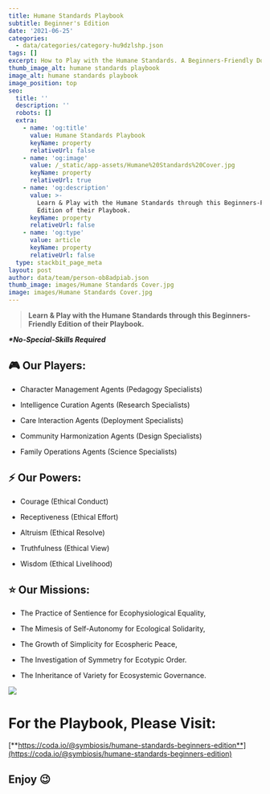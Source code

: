 ```yaml
---
title: Humane Standards Playbook
subtitle: Beginner's Edition
date: '2021-06-25'
categories:
  - data/categories/category-hu9dzlshp.json
tags: []
excerpt: How to Play with the Humane Standards. A Beginners-Friendly Documentation.
thumb_image_alt: humane standards playbook
image_alt: humane standards playbook
image_position: top
seo:
  title: ''
  description: ''
  robots: []
  extra:
    - name: 'og:title'
      value: Humane Standards Playbook
      keyName: property
      relativeUrl: false
    - name: 'og:image'
      value: /_static/app-assets/Humane%20Standards%20Cover.jpg
      keyName: property
      relativeUrl: true
    - name: 'og:description'
      value: >-
        Learn & Play with the Humane Standards through this Beginners-Friendly
        Edition of their Playbook.
      keyName: property
      relativeUrl: false
    - name: 'og:type'
      value: article
      keyName: property
      relativeUrl: false
  type: stackbit_page_meta
layout: post
author: data/team/person-ob8adpiab.json
thumb_image: images/Humane Standards Cover.jpg
image: images/Humane Standards Cover.jpg
---
```

> **Learn & Play with the Humane Standards through this Beginners-Friendly Edition of their Playbook.**

***\*No-Special-Skills Required***

###

## 🎮 Our Players:

*   Character Management Agents (Pedagogy Specialists)

*   Intelligence Curation Agents (Research Specialists)

*   Care Interaction Agents (Deployment Specialists)

*   Community Harmonization Agents (Design Specialists)

*   Family Operations Agents (Science Specialists)

###

## ⚡ Our Powers:

*   Courage (Ethical Conduct)

*   Receptiveness (Ethical Effort)

*   Altruism (Ethical Resolve)

*   Truthfulness (Ethical View)

*   Wisdom (Ethical Livelihood)

###

## ⭐ Our Missions:

*   The Practice of Sentience for Ecophysiological Equality,

*   The Mimesis of Self-Autonomy for Ecological Solidarity,

*   The Growth of Simplicity for Ecospheric Peace,

*   The Investigation of Symmetry for Ecotypic Order.

*   The Inheritance of Variety for Ecosystemic Governance.

![](/\_static/app-assets/Playbook_app.png)

# For the Playbook, Please Visit:

[**https://coda.io/@symbiosis/humane-standards-beginners-edition**](https://coda.io/@symbiosis/humane-standards-beginners-edition)

## Enjoy 😉
